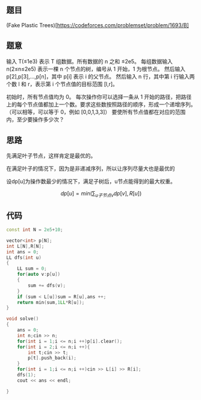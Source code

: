 ## 题目

(Fake Plastic Trees)[https://codeforces.com/problemset/problem/1693/B]

## 题意
输入 T(≤1e3) 表示 T 组数据。所有数据的 n 之和 ≤2e5。
每组数据输入 n(2≤n≤2e5) 表示一棵 n 个节点的树，编号从 1 开始，1 为根节点。
然后输入 p[2],p[3],...,p[n]，其中 p[i] 表示 i 的父节点。
然后输入 n 行，其中第 i 行输入两个数 l 和 r，表示第 i 个节点值的目标范围 [l,r]。

初始时，所有节点值均为 0。
每次操作你可以选择一条从 1 开始的路径，把路径上的每个节点值都加上一个数。要求这些数按照路径的顺序，形成一个递增序列。（可以相等，可以等于 0，例如 [0,0,1,3,3]）
要使所有节点值都在对应的范围内，至少要操作多少次？

## 思路

先满足叶子节点，这样肯定是最优的。

在满足叶子的情况下，因为是非递减序列，所以让序列尽量大也是最优的

设dp[u]为操作数最少的情况下，满足子树后，u节点能得到的最大权重。

$$ dp[u] = min(\sum_{u子节点v} dp[v],R[u]) $$

## 代码

```cpp
const int N = 2e5+10;

vector<int> p[N];
int L[N],R[N];
int ans = 0;
LL dfs(int u)
{
    LL sum = 0;
    for(auto v:p[u])
    {
        sum += dfs(v);
    }
    if (sum < L[u])sum = R[u],ans ++;
    return min(sum,1LL*R[u]);
}

void solve()
{
    ans = 0;
    int n;cin >> n;
    for(int i = 1;i <= n;i ++)p[i].clear();
    for(int i = 2;i <= n;i ++){
        int t;cin >> t;
        p[t].push_back(i);
    }
    for(int i = 1;i <= n;i ++)cin >> L[i] >> R[i];
    dfs(1);
    cout << ans << endl;

}


```
